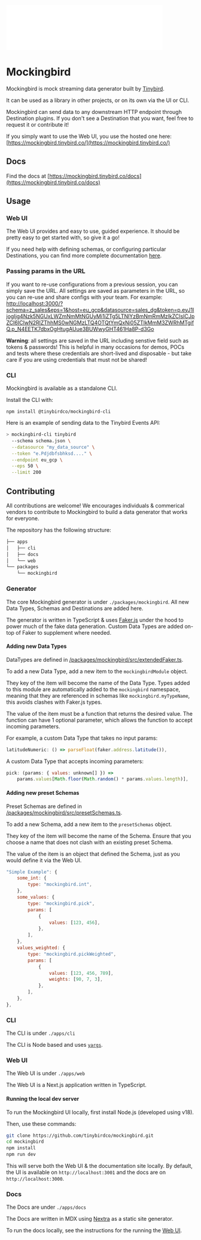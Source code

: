 ![Mockingbird Logo](assets/logo/logo_white.png)

# Mockingbird

Mockingbird is mock streaming data generator built by [Tinybird](https://tinybird.co).

It can be used as a library in other projects, or on its own via the UI or CLI.

Mockingbird can send data to any downstream HTTP endpoint through Destination plugins. If you don't see a Destination that you want, feel free to request it or contribute it!

If you simply want to use the Web UI, you use the hosted one here: [https://mockingbird.tinybird.co/](https://mockingbird.tinybird.co/)

## Docs

Find the docs at [https://mockingbird.tinybird.co/docs](https://mockingbird.tinybird.co/docs)

## Usage

### Web UI

The Web UI provides and easy to use, guided experience. It should be pretty easy to get started with, so give it a go!

If you need help with defining schemas, or configuring particular Destinations, you can find more complete documentation [here](https://mockingbird.tinybird.co/docs).

### Passing params in the URL

If you want to re-use configurations from a previous session, you can simply save the URL. All settings are saved as parameters in the URL, so you can re-use and share configs with your team. For example: [http://localhost:3000/?schema=z_sales&eps=1&host=eu_gcp&datasource=sales_dg&token=p.eyJ1IjogIjg4Nzk5NGUxLWZmNmMtNGUyMi1iZTg5LTNlYzBmNmRmMzlkZCIsICJpZCI6ICIwN2RlZThhMS0wNGMzLTQ4OTQtYmQxNi05ZTlkMmM3ZWRhMTgifQ.p_N4EETK7dbxOgHtugAUue3BUWwyGHT461Ha8P-d3Go](http://localhost:3000/?schema=z_sales&eps=1&host=eu_gcp&datasource=sales_dg&token=p.eyJ1IjogIjg4Nzk5NGUxLWZmNmMtNGUyMi1iZTg5LTNlYzBmNmRmMzlkZCIsICJpZCI6ICIwN2RlZThhMS0wNGMzLTQ4OTQtYmQxNi05ZTlkMmM3ZWRhMTgifQ.p_N4EETK7dbxOgHtugAUue3BUWwyGHT461Ha8P-d3Go)

**Warning**: all settings are saved in the URL including senstive field such as tokens & passwords! This is helpful in many occasions for demos, POCs and tests where these credentials are short-lived and disposable - but take care if you are using credentials that must not be shared!

### CLI

Mockingbird is available as a standalone CLI.

Install the CLI with:

```
npm install @tinybirdco/mockingbird-cli
```

Here is an example of sending data to the Tinybird Events API:

```sh
> mockingbird-cli tinybird
  --schema schema.json \
  --datasource "my_data_source" \
  --token "e.Pdjdbfsbhksd...." \
  --endpoint eu_gcp \
  --eps 50 \
  --limit 200
```

## Contributing

All contributions are welcome! We encourages individuals & commerical vendors to contribute to Mockingbird to build a data generator that works for everyone.

The repository has the following structure:

```bash
├── apps
│   ├── cli
│   ├── docs
│   └── web
└── packages
    └── mockingbird
```

### Generator

The core Mockingbird generator is under `./packages/mockingbird`. All new Data Types, Schemas and Destinations are added here.

The generator is written in TypeScript & uses [Faker.js](https://fakerjs.dev/) under the hood to power much of the fake data generation. Custom Data Types are added on-top of Faker to supplement where needed.

#### Adding new Data Types

DataTypes are defined in [/packages/mockingbird/src/extendedFaker.ts](./packages/mockingbird/src/extendedFaker.ts).

To add a new Data Type, add a new item to the `mockingbirdModule` object.

They key of the item will become the name of the Data Type. Types added to this module are automatically added to the `mockingbird` namespace, meaning that they are referenced in schemas like `mockingbird.myTypeName`, this avoids clashes with Faker.js types.

The value of the item must be a function that returns the desired value. The function can have 1 optional parameter, which allows the function to accept incoming parameters.

For example, a custom Data Type that takes no input params:

```javascript
latitudeNumeric: () => parseFloat(faker.address.latitude()),
```

A custom Data Type that accepts incoming parameters:

```javascript
pick: (params: { values: unknown[] }) =>
    params.values[Math.floor(Math.random() * params.values.length)],
```

#### Adding new preset Schemas

Preset Schemas are defined in [/packages/mockingbird/src/presetSchemas.ts](./packages/mockingbird/src/presetSchemas.ts).

To add a new Schema, add a new item to the `presetSchemas` object.

They key of the item will become the name of the Schema. Ensure that you choose a name that does not clash with an existing preset Schema.

The value of the item is an object that defined the Schema, just as you would define it via the Web UI.

```javascript
"Simple Example": {
    some_int: {
        type: "mockingbird.int",
    },
    some_values: {
        type: "mockingbird.pick",
        params: [
            {
                values: [123, 456],
            },
        ],
    },
    values_weighted: {
        type: "mockingbird.pickWeighted",
        params: [
            {
                values: [123, 456, 789],
                weights: [90, 7, 3],
            },
        ],
    },
},
```

### CLI

The CLI is under `./apps/cli`

The CLI is Node based and uses [`yargs`](https://github.com/yargs/yargs).

### Web UI

The Web UI is under `./apps/web`

The Web UI is a Next.js application written in TypeScript.

#### Running the local dev server

To run the Mockingbird UI locally, first install Node.js (developed using v18).

Then, use these commands:

```bash
git clone https://github.com/tinybirdco/mockingbird.git
cd mockingbird
npm install
npm run dev
```

This will serve both the Web UI & the documentation site locally. By default, the UI is available on `http://localhost:3001` and the docs are on `http://localhost:3000`.

### Docs

The Docs are under `./apps/docs`

The Docs are written in MDX using [Nextra](https://nextra.site/) as a static site generator.

To run the docs locally, see the instructions for the running the [Web UI](#running-the-local-dev-server).
